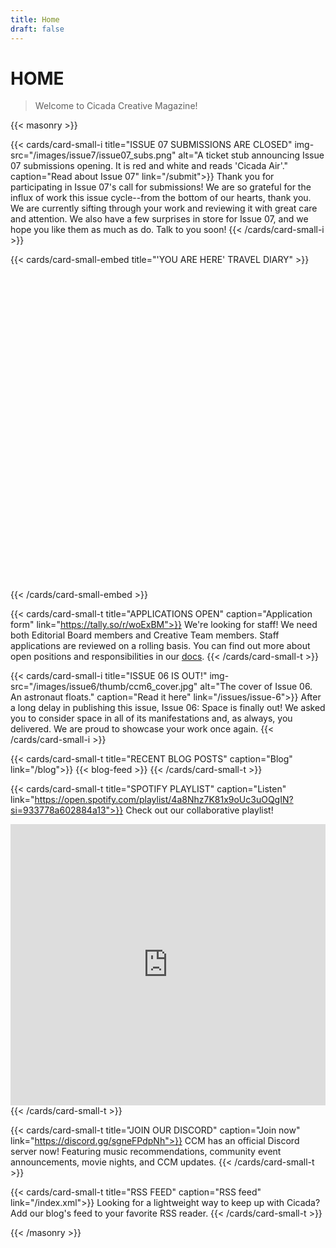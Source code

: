 ```yaml
---
title: Home
draft: false
---
```


# HOME
> Welcome to Cicada Creative Magazine!

{{< masonry >}}

{{< cards/card-small-i title="ISSUE 07 SUBMISSIONS ARE CLOSED" img-src="/images/issue7/issue07_subs.png" alt="A ticket stub announcing Issue 07 submissions opening. It is red and white and reads 'Cicada Air'." caption="Read about Issue 07" link="/submit">}}
Thank you for participating in Issue 07's call for submissions! We are so grateful for the influx of work this issue cycle--from the bottom of our hearts, thank you. We are currently sifting through your work and reviewing it with great care and attention. We also have a few surprises in store for Issue 07, and we hope you like them as much as do. Talk to you soon!
{{< /cards/card-small-i >}}

{{< cards/card-small-embed title="'YOU ARE HERE' TRAVEL DIARY" >}}
<iframe data-tally-src="https://tally.so/embed/wQ1LlX?alignLeft=1&hideTitle=1" loading="lazy" width="100%" height="505" frameborder="0" marginheight="0" marginwidth="0" title=""You are here" Travel Diary Q1"></iframe><script>var d=document,w="https://tally.so/widgets/embed.js",v=function(){"undefined"!=typeof Tally?Tally.loadEmbeds():d.querySelectorAll("iframe[data-tally-src]:not([src])").forEach((function(e){e.src=e.dataset.tallySrc}))};if("undefined"!=typeof Tally)v();else if(d.querySelector('script[src="'+w+'"]')==null){var s=d.createElement("script");s.src=w,s.onload=v,s.onerror=v,d.body.appendChild(s);}</script>
{{< /cards/card-small-embed >}}

{{< cards/card-small-t title="APPLICATIONS OPEN" caption="Application form" link="https://tally.so/r/woExBM">}}
We're looking for staff! We need both Editorial Board members and Creative Team members. Staff applications are reviewed on a rolling basis. You can find out more about open positions and responsibilities in our [docs](https://docs.cicadacreativemag.com/docs/staff-and-membership/).
{{< /cards/card-small-t >}}

{{< cards/card-small-i title="ISSUE 06 IS OUT!" img-src="/images/issue6/thumb/ccm6_cover.jpg" alt="The cover of Issue 06. An astronaut floats." caption="Read it here" link="/issues/issue-6">}}
After a long delay in publishing this issue, Issue 06: Space is finally out! We asked you to consider space in all of its manifestations and, as always, you delivered. We are proud to showcase your work once again.
{{< /cards/card-small-i >}}

{{< cards/card-small-t title="RECENT BLOG POSTS" caption="Blog" link="/blog">}}
{{< blog-feed >}}
{{< /cards/card-small-t >}}

{{< cards/card-small-t title="SPOTIFY PLAYLIST" caption="Listen" link="https://open.spotify.com/playlist/4a8Nhz7K81x9oUc3uOQgIN?si=933778a602884a13">}}
Check out our collaborative playlist!
<iframe style="border-radius:0px" src="https://open.spotify.com/embed/playlist/4a8Nhz7K81x9oUc3uOQgIN?utm_source=generator" width="100%" height="450" frameBorder="0" allowfullscreen="" allow="autoplay; clipboard-write; encrypted-media; fullscreen; picture-in-picture" loading="lazy"></iframe>
{{< /cards/card-small-t >}}

{{< cards/card-small-t title="JOIN OUR DISCORD" caption="Join now" link="https://discord.gg/sgneFPdpNh">}}
CCM has an official Discord server now! Featuring music recommendations, community event announcements, movie nights, and CCM updates.
{{< /cards/card-small-t >}}

{{< cards/card-small-t title="RSS FEED" caption="RSS feed" link="/index.xml">}}
Looking for a lightweight way to keep up with Cicada? Add our blog's feed to your favorite RSS reader. <i class="fa-solid fa-square-rss"></i>
{{< /cards/card-small-t >}}

{{< /masonry >}}